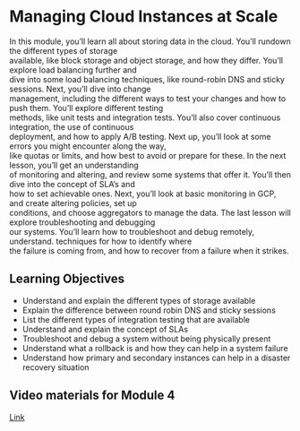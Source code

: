 # Managing Cloud Instances at Scale

In this module, you’ll learn all about storing data in the cloud. You’ll rundown the different types of storage\
available, like block storage and object storage, and how they differ. You’ll explore load balancing further and\
dive into some load balancing techniques, like round-robin DNS and sticky sessions. Next, you’ll dive into change\
management, including the different ways to test your changes and how to push them. You’ll explore different testing\
methods, like unit tests and integration tests. You’ll also cover continuous integration, the use of continuous\
deployment, and how to apply A/B testing. Next up, you’ll look at some errors you might encounter along the way,\
like quotas or limits, and how best to avoid or prepare for these. In the next lesson, you’ll get an understanding\
of monitoring and altering, and review some systems that offer it. You’ll then dive into the concept of SLA’s and\
how to set achievable ones. Next, you’ll look at basic monitoring in GCP, and create altering policies, set up\
conditions, and choose aggregators to manage the data. The last lesson will explore troubleshooting and debugging\
our systems. You’ll learn how to troubleshoot and debug remotely, understand. techniques for how to identify where\
the failure is coming from, and how to recover from a failure when it strikes.

## Learning Objectives

- Understand and explain the different types of storage available
- Explain the difference between round robin DNS and sticky sessions
- List the different types of integration testing that are available
- Understand and explain the concept of SLAs
- Troubleshoot and debug a system without being physically present
- Understand what a rollback is and how they can help in a system failure
- Understand how primary and secondary instances can help in a disaster recovery situation

## Video materials for Module 4

[Link](https://drive.google.com/drive/folders/1USeI2aZFaHof3Cis7-oPG8ToB1lQN2Ot?usp=sharing)